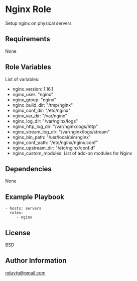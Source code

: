 Nginx Role
=========

Setup nginx on physical servers

Requirements
------------

None

Role Variables
--------------

List of variables:
* nginx_version: 1.16.1
* nginx_user: "nginx"
* nginx_group: "nginx"
* nginx_build_dir: "/tmp/nginx"
* nginx_conf_dir: "/etc/nginx"
* nginx_var_dir: "/var/nginx"
* nginx_log_dir: "/var/nginx/logs"
* nginx_http_log_dir: "/var/nginx/logs/http"
* nginx_stream_log_dir: "/var/nginx/logs/stream"
* nginx_bin_path: "/usr/local/bin/nginx"
* nginx_conf_path: "/etc/nginx/nginx.conf"
* nginx_upstream_dir: "/etc/nginx/conf.d"
* nginx_custom_modules: List of add-on modules for Nginx

Dependencies
------------

None

Example Playbook
----------------

    - hosts: servers
      roles:
         - nginx

License
-------

BSD

Author Information
------------------

nduytg@gmail.com
